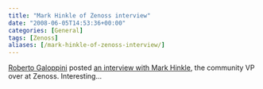```yaml
---
title: "Mark Hinkle of Zenoss interview"
date: "2008-06-05T14:53:36+00:00"
categories: [General]
tags: [Zenoss]
aliases: [/mark-hinkle-of-zenoss-interview/]
---
```


<a href="http://robertogaloppini.net/">Roberto Galoppini</a> posted <a href="http://robertogaloppini.net/2008/06/04/open-source-systems-management-zenoss-expands-platform-support-an-interview-with-mark-hinkle/">an interview with Mark Hinkle</a>, the community VP over at Zenoss. Interesting...
